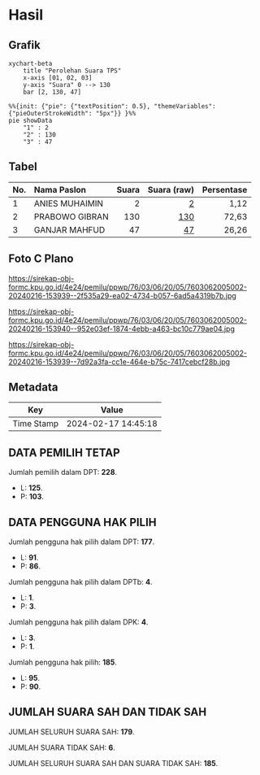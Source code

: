 # Hasil

## Grafik

```mermaid
xychart-beta
    title "Perolehan Suara TPS"
    x-axis [01, 02, 03]
    y-axis "Suara" 0 --> 130
    bar [2, 130, 47]
```

```mermaid
%%{init: {"pie": {"textPosition": 0.5}, "themeVariables": {"pieOuterStrokeWidth": "5px"}} }%%
pie showData
    "1" : 2
    "2" : 130
    "3" : 47
```

## Tabel

| No. | Nama Paslon    | Suara | Suara (raw) | Persentase |
|:--- |:-------------- | -----:| -----------:| ----------:|
| 1   | ANIES MUHAIMIN | 2     | [2][p-1]    | 1,12       |
| 2   | PRABOWO GIBRAN | 130   | [130][p-2]  | 72,63      |
| 3   | GANJAR MAHFUD  | 47    | [47][p-3]   | 26,26      |


[p-1]: https://github.com/gigit-pemilu/pemilu-2024-76-sulawesi-barat/blob/main/pilpres/hitung-suara/sub/76-sulawesi-barat/sub/03-mamasa/sub/06-sumarorong/sub/2005-tadisi/sub/002-tps/sub/paslon-1.txt
[p-2]: https://github.com/gigit-pemilu/pemilu-2024-76-sulawesi-barat/blob/main/pilpres/hitung-suara/sub/76-sulawesi-barat/sub/03-mamasa/sub/06-sumarorong/sub/2005-tadisi/sub/002-tps/sub/paslon-2.txt
[p-3]: https://github.com/gigit-pemilu/pemilu-2024-76-sulawesi-barat/blob/main/pilpres/hitung-suara/sub/76-sulawesi-barat/sub/03-mamasa/sub/06-sumarorong/sub/2005-tadisi/sub/002-tps/sub/paslon-3.txt

## Foto C Plano

https://sirekap-obj-formc.kpu.go.id/4e24/pemilu/ppwp/76/03/06/20/05/7603062005002-20240216-153939--2f535a29-ea02-4734-b057-6ad5a4319b7b.jpg

https://sirekap-obj-formc.kpu.go.id/4e24/pemilu/ppwp/76/03/06/20/05/7603062005002-20240216-153940--952e03ef-1874-4ebb-a463-bc10c779ae04.jpg

https://sirekap-obj-formc.kpu.go.id/4e24/pemilu/ppwp/76/03/06/20/05/7603062005002-20240216-153939--7d92a3fa-cc1e-464e-b75c-7417cebcf28b.jpg


## Metadata

| Key        | Value               |
| ---------- | ------------------- |
| Time Stamp | 2024-02-17 14:45:18 |


## DATA PEMILIH TETAP

Jumlah pemilih dalam DPT: **228**.
 * L: **125**.
 * P: **103**.

## DATA PENGGUNA HAK PILIH

Jumlah pengguna hak pilih dalam DPT: **177**.
 * L: **91**.
 * P: **86**.

Jumlah pengguna hak pilih dalam DPTb: **4**.
 * L: **1**.
 * P: **3**.

Jumlah pengguna hak pilih dalam DPK: **4**.
 * L: **3**.
 * P: **1**.

Jumlah pengguna hak pilih: **185**.
 * L: **95**.
 * P: **90**.

## JUMLAH SUARA SAH DAN TIDAK SAH

JUMLAH SELURUH SUARA SAH: **179**.

JUMLAH SUARA TIDAK SAH: **6**.

JUMLAH SELURUH SUARA SAH DAN SUARA TIDAK SAH: **185**.


